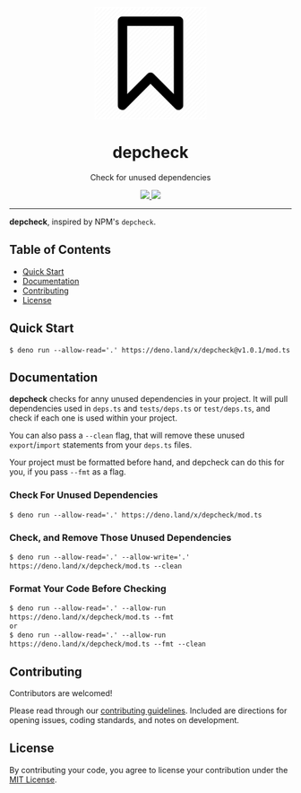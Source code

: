 <p align="center">
  <img height="200" src="./logo.png" alt="depcheck logo">
  <h1 align="center">depcheck</h1>
</p>
<p align="center">Check for unused dependencies</p>
<p align="center">
  <a href="https://github.com/ebebbington/depcheck/releases">
    <img src="https://img.shields.io/github/release/ebebbington/depcheck.svg?color=bright_green&label=latest">
  </a>
  <a href="https://github.com/ebebbington/depcheck/actions">
    <img src="https://img.shields.io/github/workflow/status/drashland/deno-drash/master?label=tests">
  </a>
</p>

---

**depcheck**, inspired by NPM's `depcheck`.

## Table of Contents
- [Quick Start](#quick-start)
- [Documentation](#documentation)
- [Contributing](#contributing)
- [License](#license)

## Quick Start
```
$ deno run --allow-read='.' https://deno.land/x/depcheck@v1.0.1/mod.ts
```

## Documentation

**depcheck** checks for anny unused dependencies in your project. It will pull dependencies used in `deps.ts` and `tests/deps.ts` or `test/deps.ts`, and check if each one is used within your project.

You can also pass a `--clean` flag, that will remove these unused `export`/`import` statements from your `deps.ts` files.

Your project must be formatted before hand, and depcheck can do this for you, if you pass `--fmt` as a flag.

### Check For Unused Dependencies

```
$ deno run --allow-read='.' https://deno.land/x/depcheck/mod.ts
```

### Check, and Remove Those Unused Dependencies

```
$ deno run --allow-read='.' --allow-write='.' https://deno.land/x/depcheck/mod.ts --clean
```

### Format Your Code Before Checking
```
$ deno run --allow-read='.' --allow-run https://deno.land/x/depcheck/mod.ts --fmt
or
$ deno run --allow-read='.' --allow-run https://deno.land/x/depcheck/mod.ts --fmt --clean
```

## Contributing

Contributors are welcomed!

Please read through our [contributing guidelines](./.github/CONTRIBUTING.md). Included are directions for opening issues, coding standards, and notes on development.

## License

By contributing your code, you agree to license your contribution under the [MIT License](./LICENSE).
